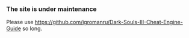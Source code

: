 ### The site is under maintenance

Please use https://github.com/igromanru/Dark-Souls-III-Cheat-Engine-Guide so long.
